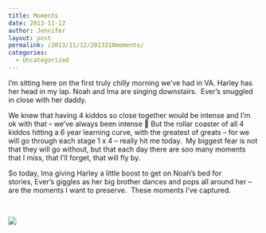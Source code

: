 ```yaml
---
title: Moments
date: 2013-11-12
author: Jennifer
layout: post
permalink: /2013/11/12/2013310moments/
categories:
  - Uncategorized
---
```

I&#8217;m sitting here on the first truly chilly morning we&#8217;ve had in VA.&nbsp;Harley has her head in my lap.&nbsp;Noah and Ima are singing downstairs.<span>&nbsp; Ever&#8217;s snuggled in close with her daddy. &nbsp;</span>

<span>We knew that having 4 kiddos so close together would be intense and I&#8217;m ok with that &#8211;&nbsp;we&#8217;ve always been intense 🙂 But&nbsp;the rollar coaster of all&nbsp;4 kiddos hitting&nbsp;a 6 year learning curve,&nbsp;with the greatest of greats &#8211; for we will go through each stage&nbsp;</span><span>1 x 4 &#8211; really hit me today.&nbsp; My biggest</span><span>&nbsp;fear is&nbsp;</span><span>not that they will go without, but that each day there are soo many moments that I miss, that I&#8217;ll forget, that will fly by.&nbsp;</span>

So today,&nbsp;Ima giving Harley a little boost to get on Noah&#8217;s bed for stories,&nbsp;Ever&#8217;s giggles as&nbsp;her big brother&nbsp;dances and pops all around her &#8211; are the moments I want&nbsp;to preserve. &nbsp;These&nbsp;moments I&#8217;ve captured.

&nbsp;

<div class="image-gallery-wrapper">
  <p>
    <img src="http://static1.squarespace.com/static/50db6bb3e4b015296cd43789/50dfa5b1e4b0dc6320e0b5ea/51c71b07e4b0895fa6e16f0e/1430547614009/2013-06-22+18.10.45.jpg.45.jpg?format=original" />
  </p>
</div>
